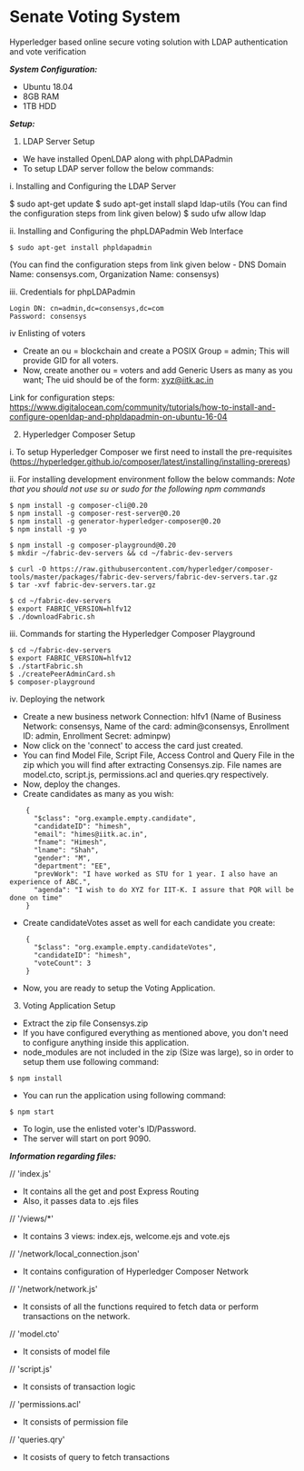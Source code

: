 # Senate Voting System
Hyperledger based online secure voting solution with LDAP authentication and vote verification

***System Configuration:***

* Ubuntu 18.04
* 8GB RAM
* 1TB HDD

***Setup:***

1. LDAP Server Setup
* We have installed OpenLDAP along with phpLDAPadmin
* To setup LDAP server follow the below commands:

i. Installing and Configuring the LDAP Server

$ sudo apt-get update
$ sudo apt-get install slapd ldap-utils
(You can find the configuration steps from link given below)
$ sudo ufw allow ldap

ii. Installing and Configuring the phpLDAPadmin Web Interface
~~~~~~~~~~~~~~~~~~~~~~~~~~~~~~~~~~~~~~~~~~~~~~~~~~~~~~~~~~~~~~~~~~~~~~~~~~~~~~~~~~~~~~~~~~~~~~~~~~~~~~~~~~~~~~~~~~~~~~~~~
$ sudo apt-get install phpldapadmin
~~~~~~~~~~~~~~~~~~~~~~~~~~~~~~~~~~~~~~~~~~~~~~~~~~~~~~~~~~~~~~~~~~~~~~~~~~~~~~~~~~~~~~~~~~~~~~~~~~~~~~~~~~~~~~~~~~~~~~~~~
(You can find the configuration steps from link given below - DNS Domain Name: consensys.com, Organization Name: consensys)

iii. Credentials for phpLDAPadmin
~~~~~~~~~~~~~~~~~~~~~~~~~~~~~~~~~~~~~~~~~~~~~~~~~~~~~~~~~~~~~~~~~~~~~~~~~~~~~~~~~~~~~~~~~~~~~~~~~~~~~~~~~~~~~~~~~~~~~~~~~
Login DN: cn=admin,dc=consensys,dc=com
Password: consensys
~~~~~~~~~~~~~~~~~~~~~~~~~~~~~~~~~~~~~~~~~~~~~~~~~~~~~~~~~~~~~~~~~~~~~~~~~~~~~~~~~~~~~~~~~~~~~~~~~~~~~~~~~~~~~~~~~~~~~~~~~

iv Enlisting of voters
* Create an ou = blockchain and create a POSIX Group = admin; This will provide GID for all voters.
* Now, create another ou = voters and add Generic Users as many as you want; The uid should be of the form: xyz@iitk.ac.in

Link for configuration steps: https://www.digitalocean.com/community/tutorials/how-to-install-and-configure-openldap-and-phpldapadmin-on-ubuntu-16-04

2. Hyperledger Composer Setup

i. To setup Hyperledger Composer we first need to install the pre-requisites (https://hyperledger.github.io/composer/latest/installing/installing-prereqs)

ii. For installing development environment follow the below commands:
*Note that you should not use su or sudo for the following npm commands*
~~~~~~~~~~~~~~~~~~~~~~~~~~~~~~~~~~~~~~~~~~~~~~~~~~~~~~~~~~~~~~~~~~~~~~~~~~~~~~~~~~~~~~~~~~~~~~~~~~~~~~~~~~~~~~~~~~~~~~~~~
$ npm install -g composer-cli@0.20
$ npm install -g composer-rest-server@0.20
$ npm install -g generator-hyperledger-composer@0.20
$ npm install -g yo

$ npm install -g composer-playground@0.20
$ mkdir ~/fabric-dev-servers && cd ~/fabric-dev-servers

$ curl -O https://raw.githubusercontent.com/hyperledger/composer-tools/master/packages/fabric-dev-servers/fabric-dev-servers.tar.gz
$ tar -xvf fabric-dev-servers.tar.gz

$ cd ~/fabric-dev-servers
$ export FABRIC_VERSION=hlfv12
$ ./downloadFabric.sh
~~~~~~~~~~~~~~~~~~~~~~~~~~~~~~~~~~~~~~~~~~~~~~~~~~~~~~~~~~~~~~~~~~~~~~~~~~~~~~~~~~~~~~~~~~~~~~~~~~~~~~~~~~~~~~~~~~~~~~~~~
iii. Commands for starting the Hyperledger Composer Playground
~~~~~~~~~~~~~~~~~~~~~~~~~~~~~~~~~~~~~~~~~~~~~~~~~~~~~~~~~~~~~~~~~~~~~~~~~~~~~~~~~~~~~~~~~~~~~~~~~~~~~~~~~~~~~~~~~~~~~~~~~
$ cd ~/fabric-dev-servers
$ export FABRIC_VERSION=hlfv12
$ ./startFabric.sh
$ ./createPeerAdminCard.sh
$ composer-playground
~~~~~~~~~~~~~~~~~~~~~~~~~~~~~~~~~~~~~~~~~~~~~~~~~~~~~~~~~~~~~~~~~~~~~~~~~~~~~~~~~~~~~~~~~~~~~~~~~~~~~~~~~~~~~~~~~~~~~~~~~
iv. Deploying the network

* Create a new business network Connection: hlfv1 (Name of Business Network: consensys, Name of the card: admin@consensys, Enrollment ID: admin, Enrollment Secret: adminpw)
* Now click on the 'connect' to access the card just created.
* You can find Model File, Script File, Access Control and Query File in the zip which you will find after extracting Consensys.zip. File names are model.cto, script.js, permissions.acl and queries.qry respectively.
* Now, deploy the changes.
* Create candidates as many as you wish:
~~~~~~~~~~~~~~~~~~~~~~~~~~~~~~~~~~~~~~~~~~~~~~~~~~~~~~~~~~~~~~~~~~~~~~~~~~~~~~~~~~~~~~~~~~~~~~~~~~~~~~~~~~~~~~~~~~~~~~~~~
	{
	  "$class": "org.example.empty.candidate",
	  "candidateID": "himesh",
	  "email": "himes@iitk.ac.in",
	  "fname": "Himesh",
	  "lname": "Shah",
	  "gender": "M",
	  "department": "EE",
	  "prevWork": "I have worked as STU for 1 year. I also have an experience of ABC.",
	  "agenda": "I wish to do XYZ for IIT-K. I assure that PQR will be done on time"
	}
~~~~~~~~~~~~~~~~~~~~~~~~~~~~~~~~~~~~~~~~~~~~~~~~~~~~~~~~~~~~~~~~~~~~~~~~~~~~~~~~~~~~~~~~~~~~~~~~~~~~~~~~~~~~~~~~~~~~~~~~~
* Create candidateVotes asset as well for each candidate you create:
~~~~~~~~~~~~~~~~~~~~~~~~~~~~~~~~~~~~~~~~~~~~~~~~~~~~~~~~~~~~~~~~~~~~~~~~~~~~~~~~~~~~~~~~~~~~~~~~~~~~~~~~~~~~~~~~~~~~~~~~~
	{
	  "$class": "org.example.empty.candidateVotes",
	  "candidateID": "himesh",
	  "voteCount": 3
	}
~~~~~~~~~~~~~~~~~~~~~~~~~~~~~~~~~~~~~~~~~~~~~~~~~~~~~~~~~~~~~~~~~~~~~~~~~~~~~~~~~~~~~~~~~~~~~~~~~~~~~~~~~~~~~~~~~~~~~~~~~
* Now, you are ready to setup the Voting Application.

3. Voting Application Setup

* Extract the zip file Consensys.zip
* If you have configured everything as mentioned above, you don't need to configure anything inside this application.
* node_modules are not included in the zip (Size was large), so in order to setup them use following command:
~~~~~~~~~~~~~~~~~~~~~~~~~~~~~~~~~~~~~~~~~~~~~~~~~~~~~~~~~~~~~~~~~~~~~~~~~~~~~~~~~~~~~~~~~~~~~~~~~~~~~~~~~~~~~~~~~~~~~~~~~
$ npm install
~~~~~~~~~~~~~~~~~~~~~~~~~~~~~~~~~~~~~~~~~~~~~~~~~~~~~~~~~~~~~~~~~~~~~~~~~~~~~~~~~~~~~~~~~~~~~~~~~~~~~~~~~~~~~~~~~~~~~~~~~
* You can run the application using following command:
~~~~~~~~~~~~~~~~~~~~~~~~~~~~~~~~~~~~~~~~~~~~~~~~~~~~~~~~~~~~~~~~~~~~~~~~~~~~~~~~~~~~~~~~~~~~~~~~~~~~~~~~~~~~~~~~~~~~~~~~~
$ npm start
~~~~~~~~~~~~~~~~~~~~~~~~~~~~~~~~~~~~~~~~~~~~~~~~~~~~~~~~~~~~~~~~~~~~~~~~~~~~~~~~~~~~~~~~~~~~~~~~~~~~~~~~~~~~~~~~~~~~~~~~~
* To login, use the enlisted voter's ID/Password.
* The server will start on port 9090.

***Information regarding files:***

// 'index.js'
- It contains all the get and post Express Routing
- Also, it passes data to .ejs files

// '/views/*'
- It contains 3 views: index.ejs, welcome.ejs and vote.ejs

// '/network/local_connection.json'
- It contains configuration of Hyperledger Composer Network

// '/network/network.js'
- It consists of all the functions required to fetch data or perform transactions on the network.

// 'model.cto'
- It consists of model file

// 'script.js'
- It consists of transaction logic

// 'permissions.acl'
- It consists of permission file

// 'queries.qry'
- It cosists of query to fetch transactions
